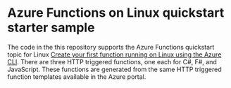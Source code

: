 # Azure Functions on Linux quickstart starter sample 

The code in the this repository supports the Azure Functions quickstart topic for Linux [Create your first function running on Linux using the Azure CLI](https://docs.microsoft.com/azure/azure-functions/functions-create-first-azure-function-azure-cli-linux). There are three HTTP triggered functions, one each for C#, F#, and JavaScript. These functions are generated from the same HTTP triggered function templates available in the Azure portal. 

